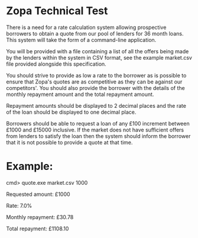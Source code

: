 # Zopa Technical Test

There is a need for a rate calculation system allowing prospective borrowers to obtain a quote from our pool of lenders for 36 month loans. This system will take the form of a command-line application. 

You will be provided with a file containing a list of all the offers being made by the lenders within the system in CSV format, see the example market.csv file provided alongside this specification. 

You should strive to provide as low a rate to the borrower as is possible to ensure that Zopa's quotes are as competitive as they can be against our competitors'. You should also provide the borrower with the details of the monthly repayment amount and the total repayment amount. 

Repayment amounts should be displayed to 2 decimal places and the rate of the loan should be displayed to one decimal place.

Borrowers should be able to request a loan of any £100 increment between £1000 and £15000 inclusive. If the market does not have sufficient offers from lenders to satisfy the loan then the system should inform the borrower that it is not possible to provide a quote at that time.

# Example: 
cmd> quote.exe market.csv 1000 

Requested amount: £1000 

Rate: 7.0% 

Monthly repayment: £30.78 

Total repayment: £1108.10
